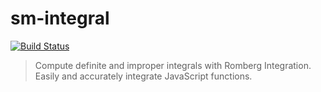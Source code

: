 # sm-integral
[![Build Status](https://travis-ci.org/peelstnac/sm-integral.svg?branch=master)](https://travis-ci.org/peelstnac/sm-integral)
> Compute definite and improper integrals with Romberg Integration. Easily and accurately integrate JavaScript functions.
